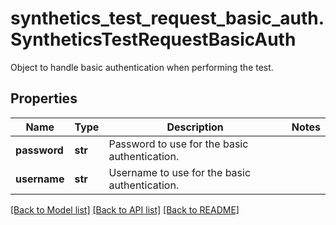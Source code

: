 # synthetics_test_request_basic_auth.SyntheticsTestRequestBasicAuth

Object to handle basic authentication when performing the test.
## Properties
Name | Type | Description | Notes
------------ | ------------- | ------------- | -------------
**password** | **str** | Password to use for the basic authentication. | 
**username** | **str** | Username to use for the basic authentication. | 

[[Back to Model list]](../README.md#documentation-for-models) [[Back to API list]](../README.md#documentation-for-api-endpoints) [[Back to README]](../README.md)


